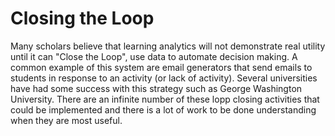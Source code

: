 # Closing the Loop

Many scholars believe that learning analytics will not demonstrate real utility until it can "Close the Loop", use data to automate decision making. A common example of this system are email generators that send emails to students in response to an activity (or lack of activity). Several universities have had some success with this strategy such as George Washington University. There are an infinite number of these lopp closing activities that could be implemented and there is a lot of work to be done understanding when they are most useful.  

